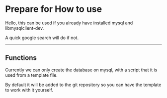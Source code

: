 # Prepare for How to use

Hello, this can be used if you already have installed mysql and libmysqlclient-dev.

A quick google search will do if not.

---

## Functions

Currently we can only create the database on mysql, 
with a script that it is used from a template file.

By default it will be added to the git repository so you
can have the template to work with it yourself.
